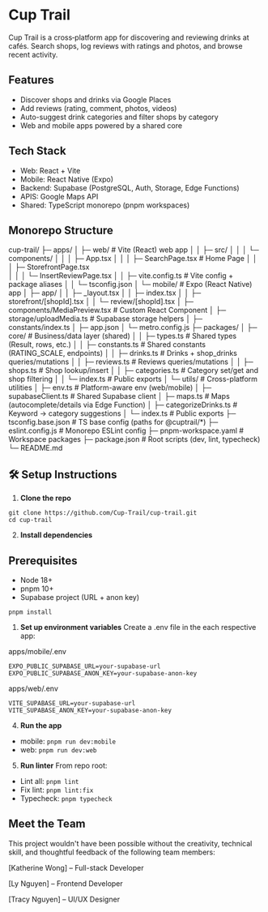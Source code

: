 # Cup Trail

Cup Trail is a cross‑platform app for discovering and reviewing drinks at cafés. Search shops, log reviews with ratings and photos, and browse recent activity.

## Features
- Discover shops and drinks via Google Places
- Add reviews (rating, comment, photos, videos)
- Auto-suggest drink categories and filter shops by category
- Web and mobile apps powered by a shared core

## Tech Stack
- Web: React + Vite
- Mobile: React Native (Expo)
- Backend: Supabase (PostgreSQL, Auth, Storage, Edge Functions)
- APIS: Google Maps API
- Shared: TypeScript monorepo (pnpm workspaces)

## Monorepo Structure

cup-trail/
├─ apps/
│  ├─ web/                           # Vite (React) web app
│  │  ├─ src/
│  │  │  └─ components/
│  │  │     ├─ App.tsx
│  │  │     ├─ SearchPage.tsx        # Home Page
│  │  │     ├─ StorefrontPage.tsx  
│  │  │     └─ InsertReviewPage.tsx
│  │  ├─ vite.config.ts              # Vite config + package aliases
│  │  └─ tsconfig.json
│  └─ mobile/                        # Expo (React Native) app
│     ├─ app/
│     │  ├─ _layout.tsx
│     │  ├─ index.tsx
│     │  ├─ storefront/[shopId].tsx
│     │  └─ review/[shopId].tsx
│     ├─ components/MediaPreview.tsx # Custom React Component
│     ├─ storage/uploadMedia.ts      # Supabase storage helpers
│     ├─ constants/index.ts
│     ├─ app.json
│     └─ metro.config.js
├─ packages/
│  ├─ core/                          # Business/data layer (shared)
│  │  ├─ types.ts                    # Shared types (Result, rows, etc.)
│  │  ├─ constants.ts                # Shared constants (RATING_SCALE, endpoints)
│  │  ├─ drinks.ts                   # Drinks + shop_drinks queries/mutations
│  │  ├─ reviews.ts                  # Reviews queries/mutations
│  │  ├─ shops.ts                    # Shop lookup/insert
│  │  ├─ categories.ts               # Category set/get and shop filtering
│  │  └─ index.ts                    # Public exports
│  └─ utils/                         # Cross-platform utilities
│     ├─ env.ts                      # Platform-aware env (web/mobile)
│     ├─ supabaseClient.ts           # Shared Supabase client
│     ├─ maps.ts                     # Maps (autocomplete/details via Edge Function)
│     ├─ categorizeDrinks.ts         # Keyword → category suggestions
│     └─ index.ts                    # Public exports
├─ tsconfig.base.json                # TS base config (paths for @cuptrail/*)
├─ eslint.config.js                  # Monorepo ESLint config
├─ pnpm-workspace.yaml               # Workspace packages
├─ package.json                      # Root scripts (dev, lint, typecheck)
└─ README.md

## 🛠️ Setup Instructions

1. **Clone the repo**
```
git clone https://github.com/Cup-Trail/cup-trail.git
cd cup-trail
```
2. **Install dependencies**
## Prerequisites
- Node 18+
- pnpm 10+
- Supabase project (URL + anon key)
```
pnpm install
```

1. **Set up environment variables**
Create a .env file in the each respective app:

apps/mobile/.env

```
EXPO_PUBLIC_SUPABASE_URL=your-supabase-url
EXPO_PUBLIC_SUPABASE_ANON_KEY=your-supabase-anon-key
```
apps/web/.env

```
VITE_SUPABASE_URL=your-supabase-url
VITE_SUPABASE_ANON_KEY=your-supabase-anon-key
```

4. **Run the app**
- mobile: `pnpm run dev:mobile`
- web: `pnpm run dev:web`

5. **Run linter**
From repo root:
- Lint all: `pnpm lint`
- Fix lint: `pnpm lint:fix`
- Typecheck: `pnpm typecheck`

## Meet the Team
This project wouldn't have been possible without the creativity, technical skill, and thoughtful feedback of the following team members:

[Katherine Wong] – Full-stack Developer 

[Ly Nguyen] – Frontend Developer

[Tracy Nguyen] – UI/UX Designer
